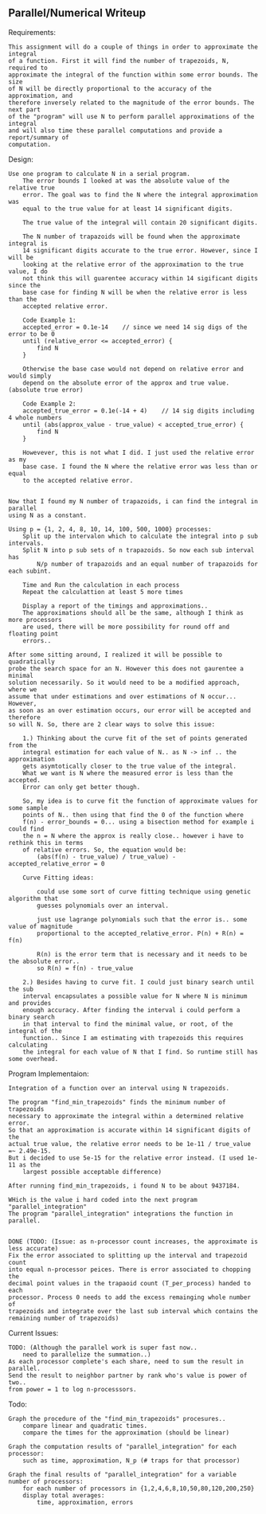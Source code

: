 Parallel/Numerical Writeup
--------------------------

Requirements:

    This assignment will do a couple of things in order to approximate the integral
    of a function. First it will find the number of trapezoids, N, required to 
    approximate the integral of the function within some error bounds. The size 
    of N will be directly proportional to the accuracy of the approximation, and 
    therefore inversely related to the magnitude of the error bounds. The next part
    of the "program" will use N to perform parallel approximations of the integral 
    and will also time these parallel computations and provide a report/summary of 
    computation.

Design:

    Use one program to calculate N in a serial program.
        The error bounds I looked at was the absolute value of the relative true 
        error. The goal was to find the N where the integral approximation was 
        equal to the true value for at least 14 significant digits.

        The true value of the integral will contain 20 significant digits.

        The N number of trapazoids will be found when the approximate integral is
        14 significant digits accurate to the true error. However, since I will be
        looking at the relative error of the approximation to the true value, I do
        not think this will guarentee accuracy within 14 sigificant digits since the
        base case for finding N will be when the relative error is less than the
        accepted relative error. 

        Code Example 1:
        accepted_error = 0.1e-14    // since we need 14 sig digs of the error to be 0
        until (relative_error <= accepted_error) {
            find N
        }

        Otherwise the base case would not depend on relative error and would simply 
        depend on the absolute error of the approx and true value. (absolute true error)

        Code Example 2:
        accepted_true_error = 0.1e(-14 + 4)    // 14 sig digits including 4 whole numbers
        until (abs(approx_value - true_value) < accepted_true_error) {
            find N
        }

        Howevever, this is not what I did. I just used the relative error as my 
        base case. I found the N where the relative error was less than or equal 
        to the accepted relative error.


    Now that I found my N number of trapazoids, i can find the integral in parallel
    using N as a constant.

    Using p = {1, 2, 4, 8, 10, 14, 100, 500, 1000} processes:
        Split up the intervalon which to calculate the integral into p sub intervals.
        Split N into p sub sets of n trapazoids. So now each sub interval has
            N/p number of trapazoids and an equal number of trapazoids for each subint.

        Time and Run the calculation in each process
        Repeat the calculattion at least 5 more times

        Display a report of the timings and approximations..
        The approximations should all be the same, although I think as more processors
        are used, there will be more possibility for round off and floating point 
        errors..

    After some sitting around, I realized it will be possible to quadratically
    probe the search space for an N. However this does not gaurentee a minimal 
    solution necessarily. So it would need to be a modified approach, where we 
    assume that under estimations and over estimations of N occur... However, 
    as soon as an over estimation occurs, our error will be accepted and therefore
    so will N. So, there are 2 clear ways to solve this issue:

        1.) Thinking about the curve fit of the set of points generated from the 
        integral estimation for each value of N.. as N -> inf .. the approximation
        gets asymtotically closer to the true value of the integral.
        What we want is N where the measured error is less than the accepted. 
        Error can only get better though.

        So, my idea is to curve fit the function of approximate values for some sample
        points of N.. then using that find the 0 of the function where 
        f(n) - error_bounds = 0... using a bisection method for example i could find
        the n = N where the approx is really close.. however i have to rethink this in terms
        of relative errors. So, the equation would be: 
            (abs(f(n) - true_value) / true_value) - accepted_relative_error = 0

        Curve Fitting ideas:
        
            could use some sort of curve fitting technique using genetic algorithm that 
            guesses polynomials over an interval.

            just use lagrange polynomials such that the error is.. some value of magnitude 
            proportional to the accepted_relative_error. P(n) + R(n) = f(n)

            R(n) is the error term that is necessary and it needs to be the absolute error..
            so R(n) = f(n) - true_value

        2.) Besides having to curve fit. I could just binary search until the sub 
        interval encapsulates a possible value for N where N is minimum and provides 
        enough accuracy. After finding the interval i could perform a binary search 
        in that interval to find the minimal value, or root, of the integral of the 
        function.. Since I am estimating with trapezoids this requires calculating 
        the integral for each value of N that I find. So runtime still has some overhead.

Program Implementaion:


    Integration of a function over an interval using N trapezoids.

    The program "find_min_trapezoids" finds the minimum number of trapezoids 
    necessary to approximate the integral within a determined relative error. 
    So that an approximation is accurate within 14 significant digits of the 
    actual true value, the relative error needs to be 1e-11 / true_value =~ 2.49e-15. 
    But i decided to use 5e-15 for the relative error instead. (I used 1e-11 as the 
        largest possible acceptable difference)

    After running find_min_trapezoids, i found N to be about 9437184.

    WHich is the value i hard coded into the next program "parallel_integration"
    The program "parallel_integration" integrations the function in parallel.


    DONE (TODO: (Issue: as n-processor count increases, the approximate is less accurate)
    Fix the error associated to splitting up the interval and trapezoid count
    into equal n-processor peices. There is error associated to chopping the 
    decimal point values in the trapaoid count (T_per_process) handed to each 
    processor. Process 0 needs to add the excess remainging whole number of 
    trapezoids and integrate over the last sub interval which contains the
    remaining number of trapezoids)
    
Current Issues:


    TODO: (Although the parallel work is super fast now.. 
        need to parallelize the summation..)
    As each processor complete's each share, need to sum the result in parallel. 
    Send the result to neighbor partner by rank who's value is power of two..
    from power = 1 to log n-processsors.
    

Todo:
    
    Graph the procedure of the "find_min_trapezoids" procesures.. 
        compare linear and quadratic times.
        compare the times for the approximation (should be linear)
    
    Graph the computation results of "parallel_integration" for each processor:
        such as time, approximation, N_p (# traps for that processor)

    Graph the final results of "parallel_integration" for a variable number of processors:
        for each number of processors in {1,2,4,6,8,10,50,80,120,200,250}
        display total averages:
            time, approximation, errors


